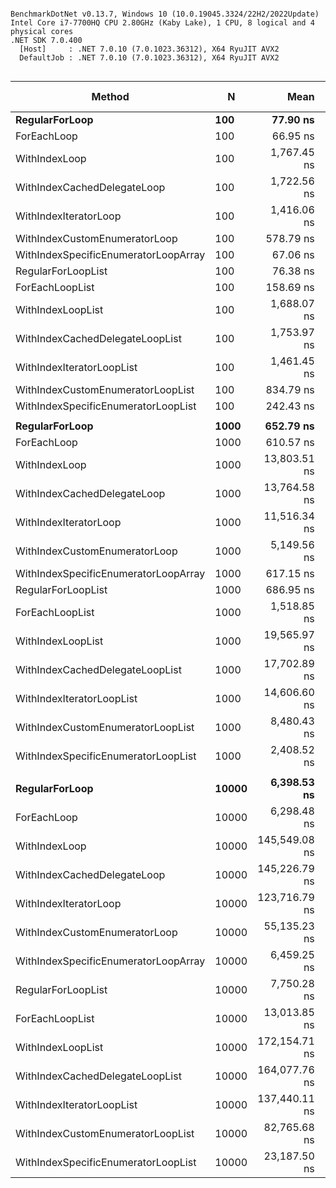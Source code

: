 ```

BenchmarkDotNet v0.13.7, Windows 10 (10.0.19045.3324/22H2/2022Update)
Intel Core i7-7700HQ CPU 2.80GHz (Kaby Lake), 1 CPU, 8 logical and 4 physical cores
.NET SDK 7.0.400
  [Host]     : .NET 7.0.10 (7.0.1023.36312), X64 RyuJIT AVX2
  DefaultJob : .NET 7.0.10 (7.0.1023.36312), X64 RyuJIT AVX2


```
|                               Method |     N |          Mean |        Error |       StdDev |        Median | Ratio | RatioSD |   Gen0 | Allocated | Alloc Ratio |
|------------------------------------- |------ |--------------:|-------------:|-------------:|--------------:|------:|--------:|-------:|----------:|------------:|
|                       **RegularForLoop** |   **100** |      **77.90 ns** |     **1.067 ns** |     **0.833 ns** |      **77.78 ns** |  **1.00** |    **0.00** |      **-** |         **-** |          **NA** |
|                          ForEachLoop |   100 |      66.95 ns |     1.373 ns |     2.742 ns |      66.53 ns |  0.85 |    0.03 |      - |         - |          NA |
|                        WithIndexLoop |   100 |   1,767.45 ns |    50.998 ns |   147.954 ns |   1,741.54 ns | 21.29 |    1.81 | 0.0343 |     112 B |          NA |
|          WithIndexCachedDelegateLoop |   100 |   1,722.56 ns |    43.270 ns |   123.453 ns |   1,697.03 ns | 22.17 |    1.37 | 0.0343 |     112 B |          NA |
|                WithIndexIteratorLoop |   100 |   1,416.06 ns |    32.128 ns |    92.697 ns |   1,393.37 ns | 18.35 |    1.00 | 0.0305 |      96 B |          NA |
|        WithIndexCustomEnumeratorLoop |   100 |     578.79 ns |    11.622 ns |    19.417 ns |     575.91 ns |  7.41 |    0.25 | 0.0095 |      32 B |          NA |
| WithIndexSpecificEnumeratorLoopArray |   100 |      67.06 ns |     0.694 ns |     0.542 ns |      67.27 ns |  0.86 |    0.01 |      - |         - |          NA |
|                   RegularForLoopList |   100 |      76.38 ns |     1.522 ns |     1.495 ns |      75.68 ns |  0.98 |    0.02 |      - |         - |          NA |
|                      ForEachLoopList |   100 |     158.69 ns |     1.847 ns |     1.542 ns |     158.21 ns |  2.04 |    0.03 |      - |         - |          NA |
|                    WithIndexLoopList |   100 |   1,688.07 ns |    33.157 ns |    52.591 ns |   1,678.06 ns | 21.79 |    0.72 | 0.0381 |     120 B |          NA |
|      WithIndexCachedDelegateLoopList |   100 |   1,753.97 ns |    34.771 ns |    77.770 ns |   1,753.54 ns | 22.77 |    1.05 | 0.0381 |     120 B |          NA |
|            WithIndexIteratorLoopList |   100 |   1,461.45 ns |    25.308 ns |    49.955 ns |   1,454.31 ns | 18.86 |    0.38 | 0.0324 |     104 B |          NA |
|    WithIndexCustomEnumeratorLoopList |   100 |     834.79 ns |    16.406 ns |    15.347 ns |     838.74 ns | 10.73 |    0.19 | 0.0124 |      40 B |          NA |
|  WithIndexSpecificEnumeratorLoopList |   100 |     242.43 ns |     4.731 ns |     4.858 ns |     240.46 ns |  3.11 |    0.08 |      - |         - |          NA |
|                                      |       |               |              |              |               |       |         |        |           |             |
|                       **RegularForLoop** |  **1000** |     **652.79 ns** |    **13.106 ns** |    **30.893 ns** |     **648.06 ns** |  **1.00** |    **0.00** |      **-** |         **-** |          **NA** |
|                          ForEachLoop |  1000 |     610.57 ns |    12.253 ns |    21.781 ns |     609.39 ns |  0.94 |    0.06 |      - |         - |          NA |
|                        WithIndexLoop |  1000 |  13,803.51 ns |   182.097 ns |   161.424 ns |  13,775.58 ns | 21.77 |    1.13 | 0.0305 |     112 B |          NA |
|          WithIndexCachedDelegateLoop |  1000 |  13,764.58 ns |   265.651 ns |   248.490 ns |  13,717.83 ns | 21.72 |    0.96 | 0.0305 |     112 B |          NA |
|                WithIndexIteratorLoop |  1000 |  11,516.34 ns |   169.906 ns |   141.879 ns |  11,510.42 ns | 18.15 |    0.93 | 0.0305 |      96 B |          NA |
|        WithIndexCustomEnumeratorLoop |  1000 |   5,149.56 ns |   101.720 ns |   216.774 ns |   5,084.07 ns |  7.92 |    0.54 | 0.0076 |      32 B |          NA |
| WithIndexSpecificEnumeratorLoopArray |  1000 |     617.15 ns |    11.923 ns |    15.079 ns |     613.96 ns |  0.96 |    0.06 |      - |         - |          NA |
|                   RegularForLoopList |  1000 |     686.95 ns |    10.807 ns |     9.580 ns |     685.23 ns |  1.08 |    0.06 |      - |         - |          NA |
|                      ForEachLoopList |  1000 |   1,518.85 ns |    24.790 ns |    23.188 ns |   1,512.98 ns |  2.40 |    0.11 |      - |         - |          NA |
|                    WithIndexLoopList |  1000 |  19,565.97 ns | 1,175.301 ns | 3,217.368 ns |  18,716.29 ns | 30.21 |    4.64 | 0.0305 |     120 B |          NA |
|      WithIndexCachedDelegateLoopList |  1000 |  17,702.89 ns |   353.087 ns |   752.456 ns |  17,647.49 ns | 27.20 |    1.68 | 0.0305 |     120 B |          NA |
|            WithIndexIteratorLoopList |  1000 |  14,606.60 ns |   276.442 ns |   329.084 ns |  14,613.66 ns | 22.76 |    1.19 | 0.0305 |     104 B |          NA |
|    WithIndexCustomEnumeratorLoopList |  1000 |   8,480.43 ns |   169.604 ns |   201.902 ns |   8,399.44 ns | 13.21 |    0.65 |      - |      40 B |          NA |
|  WithIndexSpecificEnumeratorLoopList |  1000 |   2,408.52 ns |    26.978 ns |    25.235 ns |   2,403.47 ns |  3.80 |    0.17 |      - |         - |          NA |
|                                      |       |               |              |              |               |       |         |        |           |             |
|                       **RegularForLoop** | **10000** |   **6,398.53 ns** |   **114.912 ns** |   **107.488 ns** |   **6,404.90 ns** |  **1.00** |    **0.00** |      **-** |         **-** |          **NA** |
|                          ForEachLoop | 10000 |   6,298.48 ns |    98.603 ns |    87.409 ns |   6,296.95 ns |  0.98 |    0.02 |      - |         - |          NA |
|                        WithIndexLoop | 10000 | 145,549.08 ns | 2,843.747 ns | 4,672.358 ns | 144,814.37 ns | 22.60 |    0.78 |      - |     112 B |          NA |
|          WithIndexCachedDelegateLoop | 10000 | 145,226.79 ns | 2,888.318 ns | 6,864.393 ns | 144,049.74 ns | 22.53 |    0.60 |      - |     112 B |          NA |
|                WithIndexIteratorLoop | 10000 | 123,716.79 ns | 2,439.387 ns | 6,759.530 ns | 122,198.65 ns | 19.48 |    1.30 |      - |      96 B |          NA |
|        WithIndexCustomEnumeratorLoop | 10000 |  55,135.23 ns | 1,400.458 ns | 3,995.585 ns |  53,723.25 ns |  9.34 |    0.65 |      - |      32 B |          NA |
| WithIndexSpecificEnumeratorLoopArray | 10000 |   6,459.25 ns |   125.359 ns |   139.336 ns |   6,402.98 ns |  1.01 |    0.03 |      - |         - |          NA |
|                   RegularForLoopList | 10000 |   7,750.28 ns |   197.453 ns |   566.529 ns |   7,588.55 ns |  1.17 |    0.09 |      - |         - |          NA |
|                      ForEachLoopList | 10000 |  13,013.85 ns |   213.394 ns |   199.609 ns |  12,945.87 ns |  2.03 |    0.05 |      - |         - |          NA |
|                    WithIndexLoopList | 10000 | 172,154.71 ns | 3,383.725 ns | 5,745.822 ns | 171,249.69 ns | 26.59 |    0.80 |      - |     120 B |          NA |
|      WithIndexCachedDelegateLoopList | 10000 | 164,077.76 ns | 3,269.691 ns | 5,372.196 ns | 164,019.26 ns | 26.10 |    0.84 |      - |     120 B |          NA |
|            WithIndexIteratorLoopList | 10000 | 137,440.11 ns | 2,022.614 ns | 1,891.954 ns | 137,409.29 ns | 21.49 |    0.47 |      - |     104 B |          NA |
|    WithIndexCustomEnumeratorLoopList | 10000 |  82,765.68 ns | 1,500.488 ns | 1,330.143 ns |  82,780.85 ns | 12.92 |    0.25 |      - |      40 B |          NA |
|  WithIndexSpecificEnumeratorLoopList | 10000 |  23,187.50 ns |   455.513 ns |   608.097 ns |  23,234.85 ns |  3.64 |    0.11 |      - |         - |          NA |
